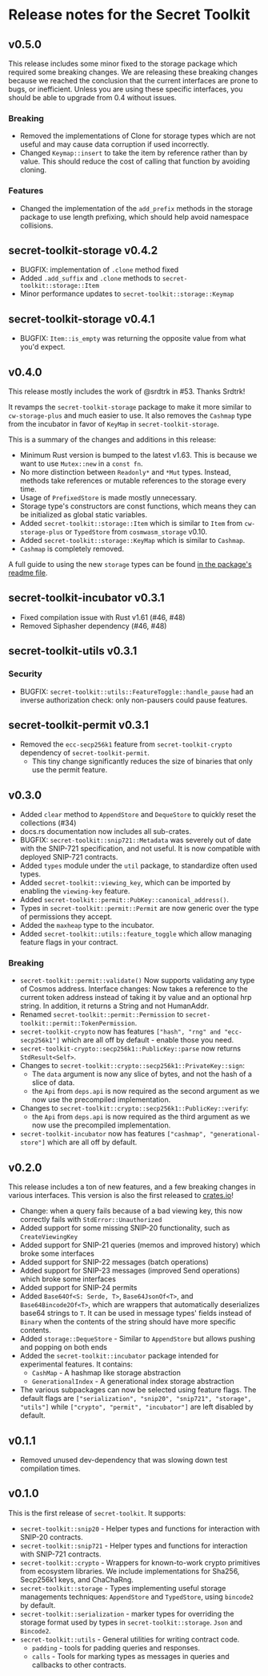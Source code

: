# Release notes for the Secret Toolkit

## v0.5.0
This release includes some minor fixed to the storage package which required some breaking changes.
We are releasing these breaking changes because we reached the conclusion that the current interfaces
are prone to bugs, or inefficient. Unless you are using these specific interfaces, you should be able to upgrade from 0.4 without issues.

### Breaking
- Removed the implementations of Clone for storage types which are not useful and may cause data corruption if used incorrectly.
- Changed `Keymap::insert` to take the item by reference rather than by value. This should reduce the cost of calling that function by avoiding cloning.

### Features
- Changed the implementation of the `add_prefix` methods in the storage package to use length prefixing, which should help avoid namespace collisions.

## secret-toolkit-storage v0.4.2

* BUGFIX: implementation of `.clone` method fixed
* Added `.add_suffix` and `.clone` methods to `secret-toolkit::storage::Item`
* Minor performance updates to `secret-toolkit::storage::Keymap`

## secret-toolkit-storage v0.4.1

* BUGFIX: `Item::is_empty` was returning the opposite value from what you'd expect.

## v0.4.0

This release mostly includes the work of @srdtrk in #53. Thanks Srdtrk!

It revamps the `secret-toolkit-storage` package to make it more similar to `cw-storage-plus` and much easier
to use. It also removes the `Cashmap` type from the incubator in favor of `KeyMap` in `secret-toolkit-storage`.

This is a summary of the changes and additions in this release:

* Minimum Rust version is bumped to the latest v1.63. This is because we want to use `Mutex::new` in a `const fn`.
* No more distinction between `Readonly*` and `*Mut` types. Instead, methods take references or mutable references to the storage every time.
* Usage of `PrefixedStore` is made mostly unnecessary.
* Storage type's constructors are const functions, which means they can be initialized as global static variables.
* Added `secret-toolkit::storage::Item` which is similar to `Item` from `cw-storage-plus` or `TypedStore` from `cosmwasm_storage` v0.10.
* Added `secret-toolkit::storage::KeyMap` which is similar to `Cashmap`.
* `Cashmap` is completely removed.

A full guide to using the new `storage` types can be found
[in the package's readme file](https://github.com/srdtrk/secret-toolkit/blob/3725530aebe149d14f7f3f1662844340eb27e015/packages/storage/Readme.md).

## secret-toolkit-incubator v0.3.1

* Fixed compilation issue with Rust v1.61 (#46, #48)
* Removed Siphasher dependency (#46, #48)

## secret-toolkit-utils v0.3.1

### Security

* BUGFIX: `secret-toolkit::utils::FeatureToggle::handle_pause` had an inverse authorization check: only non-pausers
  could pause features.

## secret-toolkit-permit v0.3.1

* Removed the `ecc-secp256k1` feature from `secret-toolkit-crypto` dependency of `secret-toolkit-permit`.
  * This tiny change significantly reduces the size of binaries that only use the permit feature.

## v0.3.0

* Added `clear` method to `AppendStore` and `DequeStore` to quickly reset the collections (#34)
* docs.rs documentation now includes all sub-crates.
* BUGFIX: `secret-toolkit::snip721::Metadata` was severely out of date with the SNIP-721 specification, and not useful.
  It is now compatible with deployed SNIP-721 contracts.
* Added `types` module under the `util` package, to standardize often used types.
* Added `secret-toolkit::viewing_key`, which can be imported by enabling the `viewing-key` feature.
* Added `secret-toolkit::permit::PubKey::canonical_address()`.
* Types in `secret-toolkit::permit::Permit` are now generic over the type of permissions they accept.
* Added the `maxheap` type to the incubator.
* Added `secret-toolkit::utils::feature_toggle` which allow managing feature flags in your contract.

### Breaking

* `secret-toolkit::permit::validate()` Now supports validating any type of Cosmos address.
Interface changes: Now takes a reference to the current token address instead
of taking it by value and an optional hrp string.
In addition, it returns a String and not HumanAddr.
* Renamed `secret-toolkit::permit::Permission` to `secret-toolkit::permit::TokenPermission`.
* `secret-toolkit-crypto` now has features `["hash", "rng" and "ecc-secp256k1"]` which are all off by default - enable those you need.
* `secret-toolkit-crypto::secp256k1::PublicKey::parse` now returns `StdResult<Self>`.
* Changes to `secret-toolkit::crypto::secp256k1::PrivateKey::sign`:
  * The `data` argument is now any slice of bytes, and not the hash of a slice of data.
  * the `Api` from `deps.api` is now required as the second argument as we now use the precompiled implementation.
* Changes to `secret-toolkit::crypto::secp256k1::PublicKey::verify`:
  * the `Api` from `deps.api` is now required as the third argument as we now use the precompiled implementation.
* `secret-toolkit-incubator` now has features `["cashmap", "generational-store"]` which are all off by default.

## v0.2.0

This release includes a ton of new features, and a few breaking changes in various interfaces.
This version is also the first released to [crates.io](https://crates.io)!

* Change: when a query fails because of a bad viewing key, this now correctly fails with `StdError::Unauthorized`
* Added support for some missing SNIP-20 functionality, such as `CreateViewingKey`
* Added support for SNIP-21 queries (memos and improved history) which broke some interfaces
* Added support for SNIP-22 messages (batch operations)
* Added support for SNIP-23 messages (improved Send operations) which broke some interfaces
* Added support for SNIP-24 permits
* Added `Base64Of<S: Serde, T>`, `Base64JsonOf<T>`, and `Base64Bincode2Of<T>`,
    which are wrappers that automatically deserializes base64 strings to `T`.
    It can be used in message types' fields instead of `Binary` when the contents of the string
    should have more specific contents.
* Added `storage::DequeStore` - Similar to `AppendStore` but allows pushing and popping on both ends
* Added the `secret-toolkit::incubator` package intended for experimental features. It contains:
  * `CashMap` - A hashmap like storage abstraction
  * `GenerationalIndex` - A generational index storage abstraction
* The various subpackages can now be selected using feature flags. The default flags are `["serialization", "snip20", "snip721", "storage", "utils"]`
    while `["crypto", "permit", "incubator"]` are left disabled by default.

## v0.1.1

* Removed unused dev-dependency that was slowing down test compilation times.

## v0.1.0

This is the first release of `secret-toolkit`. It supports:

* `secret-toolkit::snip20` - Helper types and functions for interaction with
  SNIP-20 contracts.
* `secret-toolkit::snip721` - Helper types and functions for interaction with
  SNIP-721 contracts.
* `secret-toolkit::crypto` - Wrappers for known-to-work crypto primitives from
  ecosystem libraries. We include implementations for Sha256, Secp256k1 keys,
  and ChaChaRng.
* `secret-toolkit::storage` - Types implementing useful storage managements
  techniques: `AppendStore` and `TypedStore`, using `bincode2` by default.
* `secret-toolkit::serialization` - marker types for overriding the storage
  format used by types in `secret-toolkit::storage`. `Json` and `Bincode2`.
* `secret-toolkit::utils` - General utilities for writing contract code.
  * `padding` - tools for padding queries and responses.
  * `calls` - Tools for marking types as messages in queries and callbacks
      to other contracts.
